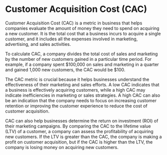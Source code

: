 # Customer Acquisition Cost (CAC)

Customer Acquisition Cost (CAC) is a metric in business that helps companies evaluate the amount of money they need to spend on acquiring a new customer. It is the total cost that a business incurs to acquire a single customer, and it includes all the expenses involved in marketing, advertising, and sales activities.

To calculate CAC, a company divides the total cost of sales and marketing by the number of new customers gained in a particular time period. For example, if a company spent $100,000 on sales and marketing in a quarter and gained 1,000 new customers, the CAC would be $100.

The CAC metric is crucial because it helps businesses understand the effectiveness of their marketing and sales efforts. A low CAC indicates that a business is effectively acquiring customers, while a high CAC may indicate inefficiencies in marketing or sales strategies. A high CAC can also be an indication that the company needs to focus on increasing customer retention or improving the customer experience to reduce the cost of customer acquisition.

CAC can also help businesses determine the return on investment (ROI) of their marketing campaigns. By comparing the CAC to the lifetime value (LTV) of a customer, a company can assess the profitability of acquiring new customers. If the LTV is greater than the CAC, the company is making a profit on customer acquisition, but if the CAC is higher than the LTV, the company is losing money on acquiring new customers.